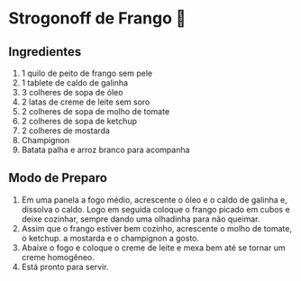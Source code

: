 # Strogonoff de Frango :chicken:

## Ingredientes

1. 1 quilo de peito de frango sem pele
2.  1 tablete de caldo de galinha
3.  3 colheres de sopa de óleo
4.  2  latas de creme de leite sem soro
5.  2 colheres de sopa de molho de tomate
6.  2 colheres de sopa de ketchup
7.  2 colheres de mostarda
8.  Champignon
9.  Batata palha e arroz branco para acompanha



## Modo de Preparo

1. Em uma panela a fogo médio, acrescente o óleo e o caldo de galinha e, dissolva o caldo. Logo em seguida coloque o frango picado em cubos e deixe cozinhar, sempre dando uma olhadinha para não queimar.
2.  Assim que o frango estiver bem cozinho, acrescente o molho de tomate, o ketchup. a mostarda e o champignon a gosto.
3.  Abaixe o fogo e coloque o creme de leite e mexa bem até se tornar um creme homogêneo.
4.  Está pronto para servir.









